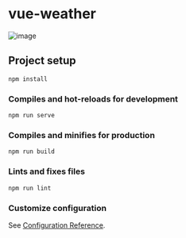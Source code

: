 # vue-weather

![image](https://user-images.githubusercontent.com/83596975/179860613-aeec7b65-e727-43a4-b1ec-59a83751588a.png)


## Project setup
```
npm install
```

### Compiles and hot-reloads for development
```
npm run serve
```

### Compiles and minifies for production
```
npm run build
```

### Lints and fixes files
```
npm run lint
```

### Customize configuration
See [Configuration Reference](https://cli.vuejs.org/config/).

